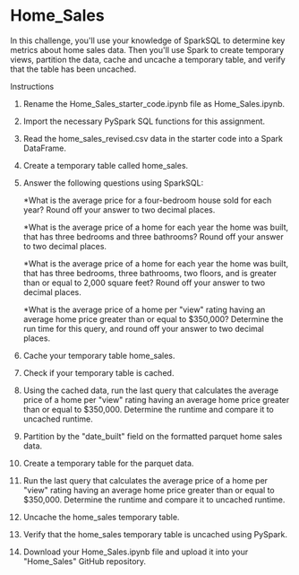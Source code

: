# Home_Sales

In this challenge, you'll use your knowledge of SparkSQL to determine key metrics about home sales data. Then you'll use Spark to create temporary views, partition the data, cache and uncache a temporary table, and verify that the table has been uncached.

Instructions

1.  Rename the Home_Sales_starter_code.ipynb file as Home_Sales.ipynb.

2.  Import the necessary PySpark SQL functions for this assignment.

3.  Read the home_sales_revised.csv data in the starter code into a Spark DataFrame.

4.  Create a temporary table called home_sales.

5.  Answer the following questions using SparkSQL:

    *What is the average price for a four-bedroom house sold for each year? Round off your answer to two decimal places.

    *What is the average price of a home for each year the home was built, that has three bedrooms and three bathrooms? Round off your answer to two decimal places.

    *What is the average price of a home for each year the home was built, that has three bedrooms, three bathrooms, two floors, and is greater than or equal to 2,000 square feet? Round off your answer to two decimal places.

    *What is the average price of a home per "view" rating having an average home price greater than or equal to $350,000? Determine the run time for this query, and round off your answer to two decimal places.

6.  Cache your temporary table home_sales.

7.  Check if your temporary table is cached.

8.  Using the cached data, run the last query that calculates the average price of a home per        "view" rating having an average home price greater than or equal to $350,000. Determine the runtime and compare it to uncached runtime.

9.  Partition by the "date_built" field on the formatted parquet home sales data.

10. Create a temporary table for the parquet data.

11. Run the last query that calculates the average price of a home per "view" rating having an average home price greater than or equal to $350,000. Determine the runtime and compare it to uncached runtime.

12. Uncache the home_sales temporary table.

13. Verify that the home_sales temporary table is uncached using PySpark.

14. Download your Home_Sales.ipynb file and upload it into your "Home_Sales" GitHub repository.